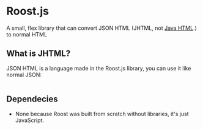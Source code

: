 # Roost.js
A small, flex library that can convert JSON HTML (JHTML, not [Java HTML](https://en.wikipedia.org/wiki/JHTML).) to normal HTML

## What is JHTML?
JSON HTML is a language made in the Roost.js library, you can use it like normal JSON:
```json

```
## Dependecies
* None because Roost was built from scratch without libraries, it's just JavaScript.